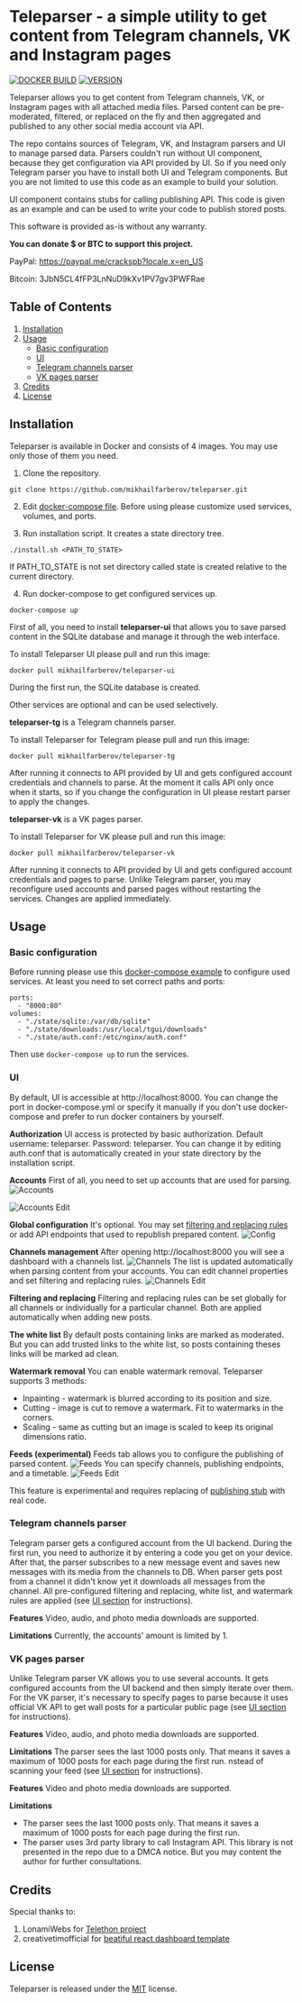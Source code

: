 # Teleparser - a simple utility to get content from Telegram channels, VK and Instagram pages

[![DOCKER BUILD](https://img.shields.io/docker/cloud/build/mikhailfarberov/teleparser-ui?style=for-the-badge)](https://img.shields.io/docker/cloud/build/mikhailfarberov/teleparser-ui?style=for-the-badge) [![VERSION](https://img.shields.io/github/v/tag/mikhailfarberov/teleparser?label=version&sort=semver&style=for-the-badge)](https://img.shields.io/github/v/tag/mikhailfarberov/teleparser?label=version&sort=semver&style=for-the-badge)

Teleparser allows you to get content from Telegram channels, VK, or Instagram pages with all attached media files. Parsed content can be pre-moderated, filtered, or replaced on the fly and then aggregated and published to any other social media account via API.

The repo contains sources of Telegram, VK, and Instagram parsers and UI to manage parsed data.
Parsers couldn't run without UI component, because they get configuration via API provided by UI.
So if you need only Telegram parser you have to install both UI and Telegram components.
But you are not limited to use this code as an example to build your solution.

UI component contains stubs for calling publishing API. This code is given as an example and can be used to write your code to publish stored posts.

This software is provided as-is without any warranty.

**You can donate $ or BTC to support this project.**

PayPal: https://paypal.me/crackspb?locale.x=en_US

Bitcoin: 3JbN5CL4fFP3LnNuD9kXv1PV7gv3PWFRae

## Table of Contents

1. [Installation](#installation)
2. [Usage](#usage)
   * [Basic configuration](#basic-configuration)
   * [UI](#ui)
   * [Telegram channels parser](#telegram-channels-parser)
   * [VK pages parser](#vk-pages-parser)
3. [Credits](#credits)
4. [License](#license)

## Installation

Teleparser is available in Docker and consists of 4 images.
You may use only those of them you need.

1. Clone the repository.
```
git clone https://github.com/mikhailfarberov/teleparser.git
```
2. Edit [docker-compose file](https://github.com/mikhailfarberov/teleparser/blob/master/docker-compose.yml). Before using please customize used services, volumes, and ports.

3. Run installation script. It creates a state directory tree.
```
./install.sh <PATH_TO_STATE>
```
If PATH_TO_STATE is not set directory called state is created relative to the current directory.

4. Run docker-compose to get configured services up.
```
docker-compose up
```

First of all, you need to install **teleparser-ui** that allows you to save parsed content in the SQLite database and manage it through the web interface.

To install Teleparser UI please pull and run this image:
```
docker pull mikhailfarberov/teleparser-ui
```

During the first run, the SQLite database is created.

Other services are optional and can be used selectively.

**teleparser-tg** is a Telegram channels parser.

To install Teleparser for Telegram please pull and run this image:
```
docker pull mikhailfarberov/teleparser-tg
```

After running it connects to API provided by UI and gets configured account credentials and channels to parse. At the moment it calls API only once when it starts, so if you change the configuration in UI please restart parser to apply the changes.

**teleparser-vk** is a VK pages parser.

To install Teleparser for VK please pull and run this image:
```
docker pull mikhailfarberov/teleparser-vk
```

After running it connects to API provided by UI and gets configured account credentials and pages to parse.
Unlike Telegram parser, you may reconfigure used accounts and parsed pages without restarting the services. Changes are applied immediately.

## Usage

### Basic configuration
Before running please use this [docker-compose example](https://github.com/mikhailfarberov/teleparser/blob/master/docker-compose.yml) to configure used services.
At least you need to set correct paths and ports:
```
ports:
  - "8000:80"
volumes:
  - "./state/sqlite:/var/db/sqlite"
  - "./state/downloads:/usr/local/tgui/downloads"
  - "./state/auth.conf:/etc/nginx/auth.conf"
```

Then use ```docker-compose up``` to run the services.

### UI

By default, UI is accessible at http://localhost:8000. You can change the port in docker-compose.yml or specify it manually if you don't use docker-compose and prefer to run docker containers by yourself.

**Authorization**
UI access is protected by basic authorization. Default username: teleparser.
Password: teleparser.
You can change it by editing auth.conf that is automatically created in your state directory by the installation script.

**Accounts**
First of all, you need to set up accounts that are used for parsing.
![Accounts](https://github.com/mikhailfarberov/teleparser/blob/master/examples/ui-accounts.png?raw=true)

![Accounts Edit](https://github.com/mikhailfarberov/teleparser/blob/master/examples/ui-accounts-edit.png?raw=true)

**Global configuration**
It's optional. You may set [filtering and replacing rules](#filtering-and-replacing) or add API endpoints that used to republish prepared content.
![Config](https://github.com/mikhailfarberov/teleparser/blob/master/examples/ui-config.png?raw=true)

**Channels management**
After opening http://localhost:8000 you will see a dashboard with a channels list.
![Channels](https://github.com/mikhailfarberov/teleparser/blob/master/examples/ui-channels.png?raw=true)
The list is updated automatically when parsing content from your accounts. You can edit channel properties and set filtering and replacing rules.
![Channels Edit](https://github.com/mikhailfarberov/teleparser/blob/master/examples/ui-channels-edit.png?raw=true)

**Filtering and replacing**
Filtering and replacing rules can be set globally for all channels or individually for a particular channel. Both are applied automatically when adding new posts.

**The white list**
By default posts containing links are marked as moderated. But you can add trusted links to the white list, so posts containing theses links will be marked ad clean.

**Watermark removal**
You can enable watermark removal. Teleparser supports 3 methods:
* Inpainting - watermark is blurred according to its position and size.
* Cutting - image is cut to remove a watermark. Fit to watermarks in the corners.
* Scaling - same as cutting but an image is scaled to keep its original dimensions ratio.

**Feeds (experimental)**
Feeds tab allows you to configure the publishing of parsed content.
![Feeds](https://github.com/mikhailfarberov/teleparser/blob/master/examples/ui-feeds.png?raw=true)
You can specify channels, publishing endpoints, and a timetable.
![Feeds Edit](https://github.com/mikhailfarberov/teleparser/blob/master/examples/ui-feeds-edit.png?raw=true)

This feature is experimental and requires replacing of [publishing stub](https://github.com/mikhailfarberov/teleparser/blob/master/app/be/app.py?raw=true) with real code.

### Telegram channels parser
Telegram parser gets a configured account from the UI backend.
During the first run, you need to authorize it by entering a code you get on your device.
After that, the parser subscribes to a new message event and saves new messages with its media from the channels to DB.
When parser gets post from a channel it didn't know yet it downloads all messages from the channel.
All pre-configured filtering and replacing, white list, and watermark rules are applied (see [UI section](#ui) for instructions).

**Features**
Video, audio, and photo media downloads are supported.

**Limitations**
Currently, the accounts' amount is limited by 1.

### VK pages parser
Unlike Telegram parser VK allows you to use several accounts.
It gets configured accounts from the UI backend and then simply iterate over them. For the VK parser, it's necessary to specify pages to parse because it uses official VK API to get wall posts for a particular public page (see [UI section](#ui) for instructions).

**Features**
Video, audio, and photo media downloads are supported.

**Limitations**
The parser sees the last 1000 posts only. That means it saves a maximum of 1000 posts for each page during the first run.
nstead of scanning your feed (see [UI section](#ui) for instructions).

**Features**
Video and photo media downloads are supported.

**Limitations**
* The parser sees the last 1000 posts only. That means it saves a maximum of 1000 posts for each page during the first run.
* The parser uses 3rd party library to call Instagram API. This library is not presented in the repo due to a DMCA notice. But you may content the author for further consultations.

## Credits

Special thanks to:
1. LonamiWebs for [Telethon project](https://github.com/LonamiWebs/Telethon)
3. creativetimofficial for [beatiful react dashboard template](https://github.com/creativetimofficial/now-ui-dashboard-react)

## License
Teleparser is released under the [MIT](https://github.com/mikhailfarberov/teleparser/blob/master/LICENSE) license.
